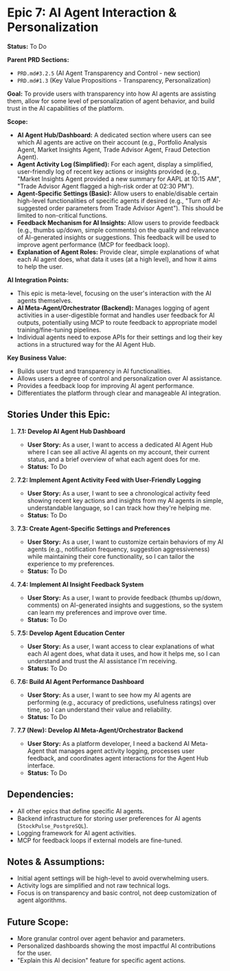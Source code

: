 # Epic 7: AI Agent Interaction & Personalization

**Status:** To Do

**Parent PRD Sections:**

- `PRD.md#3.2.5` (AI Agent Transparency and Control - new section)
- `PRD.md#1.3` (Key Value Propositions - Transparency, Personalization)

**Goal:** To provide users with transparency into how AI agents are assisting them, allow for some level of personalization of agent behavior, and build trust in the AI capabilities of the platform.

**Scope:**

- **AI Agent Hub/Dashboard:** A dedicated section where users can see which AI agents are active on their account (e.g., Portfolio Analysis Agent, Market Insights Agent, Trade Advisor Agent, Fraud Detection Agent).
- **Agent Activity Log (Simplified):** For each agent, display a simplified, user-friendly log of recent key actions or insights provided (e.g., "Market Insights Agent provided a new summary for AAPL at 10:15 AM", "Trade Advisor Agent flagged a high-risk order at 02:30 PM").
- **Agent-Specific Settings (Basic):** Allow users to enable/disable certain high-level functionalities of specific agents if desired (e.g., "Turn off AI-suggested order parameters from Trade Advisor Agent"). This should be limited to non-critical functions.
- **Feedback Mechanism for AI Insights:** Allow users to provide feedback (e.g., thumbs up/down, simple comments) on the quality and relevance of AI-generated insights or suggestions. This feedback will be used to improve agent performance (MCP for feedback loop).
- **Explanation of Agent Roles:** Provide clear, simple explanations of what each AI agent does, what data it uses (at a high level), and how it aims to help the user.

**AI Integration Points:**

- This epic is meta-level, focusing on the user's interaction _with_ the AI agents themselves.
- **AI Meta-Agent/Orchestrator (Backend):** Manages logging of agent activities in a user-digestible format and handles user feedback for AI outputs, potentially using MCP to route feedback to appropriate model training/fine-tuning pipelines.
- Individual agents need to expose APIs for their settings and log their key actions in a structured way for the AI Agent Hub.

**Key Business Value:**

- Builds user trust and transparency in AI functionalities.
- Allows users a degree of control and personalization over AI assistance.
- Provides a feedback loop for improving AI agent performance.
- Differentiates the platform through clear and manageable AI integration.

## Stories Under this Epic:

1.  **7.1: Develop AI Agent Hub Dashboard**

    - **User Story:** As a user, I want to access a dedicated AI Agent Hub where I can see all active AI agents on my account, their current status, and a brief overview of what each agent does for me.
    - **Status:** To Do

2.  **7.2: Implement Agent Activity Feed with User-Friendly Logging**

    - **User Story:** As a user, I want to see a chronological activity feed showing recent key actions and insights from my AI agents in simple, understandable language, so I can track how they're helping me.
    - **Status:** To Do

3.  **7.3: Create Agent-Specific Settings and Preferences**

    - **User Story:** As a user, I want to customize certain behaviors of my AI agents (e.g., notification frequency, suggestion aggressiveness) while maintaining their core functionality, so I can tailor the experience to my preferences.
    - **Status:** To Do

4.  **7.4: Implement AI Insight Feedback System**

    - **User Story:** As a user, I want to provide feedback (thumbs up/down, comments) on AI-generated insights and suggestions, so the system can learn my preferences and improve over time.
    - **Status:** To Do

5.  **7.5: Develop Agent Education Center**

    - **User Story:** As a user, I want access to clear explanations of what each AI agent does, what data it uses, and how it helps me, so I can understand and trust the AI assistance I'm receiving.
    - **Status:** To Do

6.  **7.6: Build AI Agent Performance Dashboard**

    - **User Story:** As a user, I want to see how my AI agents are performing (e.g., accuracy of predictions, usefulness ratings) over time, so I can understand their value and reliability.
    - **Status:** To Do

7.  **7.7 (New): Develop AI Meta-Agent/Orchestrator Backend**
    - **User Story:** As a platform developer, I need a backend AI Meta-Agent that manages agent activity logging, processes user feedback, and coordinates agent interactions for the Agent Hub interface.
    - **Status:** To Do

## Dependencies:

- All other epics that define specific AI agents.
- Backend infrastructure for storing user preferences for AI agents (`StockPulse_PostgreSQL`).
- Logging framework for AI agent activities.
- MCP for feedback loops if external models are fine-tuned.

## Notes & Assumptions:

- Initial agent settings will be high-level to avoid overwhelming users.
- Activity logs are simplified and not raw technical logs.
- Focus is on transparency and basic control, not deep customization of agent algorithms.

## Future Scope:

- More granular control over agent behavior and parameters.
- Personalized dashboards showing the most impactful AI contributions for the user.
- "Explain this AI decision" feature for specific agent actions.
